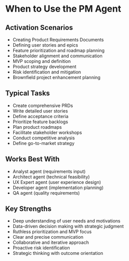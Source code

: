 # When to Use the PM Agent

## Activation Scenarios
- Creating Product Requirements Documents
- Defining user stories and epics
- Feature prioritization and roadmap planning
- Stakeholder alignment and communication
- MVP scoping and definition
- Product strategy development
- Risk identification and mitigation
- Brownfield project enhancement planning

## Typical Tasks
- Create comprehensive PRDs
- Write detailed user stories
- Define acceptance criteria
- Prioritize feature backlogs
- Plan product roadmaps
- Facilitate stakeholder workshops
- Conduct competitive analysis
- Define go-to-market strategy

## Works Best With
- Analyst agent (requirements input)
- Architect agent (technical feasibility)
- UX Expert agent (user experience design)
- Developer agent (implementation planning)
- QA agent (quality requirements)

## Key Strengths
- Deep understanding of user needs and motivations
- Data-driven decision making with strategic judgment
- Ruthless prioritization and MVP focus
- Clear and precise communication
- Collaborative and iterative approach
- Proactive risk identification
- Strategic thinking with outcome orientation